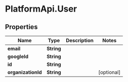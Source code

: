 # PlatformApi.User

## Properties

Name | Type | Description | Notes
------------ | ------------- | ------------- | -------------
**email** | **String** |  |
**googleId** | **String** |  |
**id** | **String** |  |
**organizationId** | **String** |  | [optional]
